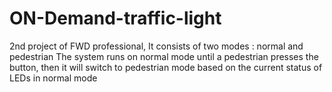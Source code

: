 # ON-Demand-traffic-light
2nd project of FWD professional,
It consists of two modes : normal and pedestrian 
The system runs on normal mode until a pedestrian presses the button, then it will switch to pedestrian mode based on the current status of LEDs in normal mode
